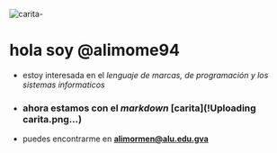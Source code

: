 ![carita](https://github.com/user-attachments/assets/e3fedb71-40f5-4d76-af75-5e7a6b29bbd6)-
# hola soy @alimome94
-  estoy interesada en el _lenguaje de marcas, de programación y los sistemas informaticos_ 
-  ### ahora estamos con el _markdown_ [carita](!Uploading carita.png…)


- puedes encontrarme en **alimormen@alu.edu.gva**


<!---
alimome94/alimome94 is a ✨ special ✨ repository because its `README.md` (this file) appears on your GitHub profile.
You can click the Preview link to take a look at your changes.
--->

